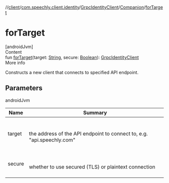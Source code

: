 //[client](../../../index.md)/[com.speechly.client.identity](../../index.md)/[GrpcIdentityClient](../index.md)/[Companion](index.md)/[forTarget](for-target.md)



# forTarget  
[androidJvm]  
Content  
fun [forTarget](for-target.md)(target: [String](https://kotlinlang.org/api/latest/jvm/stdlib/kotlin/-string/index.html), secure: [Boolean](https://kotlinlang.org/api/latest/jvm/stdlib/kotlin/-boolean/index.html)): [GrpcIdentityClient](../index.md)  
More info  


Constructs a new client that connects to specified API endpoint.



## Parameters  
  
androidJvm  
  
|  Name|  Summary| 
|---|---|
| <a name="com.speechly.client.identity/GrpcIdentityClient.Companion/forTarget/#kotlin.String#kotlin.Boolean/PointingToDeclaration/"></a>target| <a name="com.speechly.client.identity/GrpcIdentityClient.Companion/forTarget/#kotlin.String#kotlin.Boolean/PointingToDeclaration/"></a><br><br>the address of the API endpoint to connect to, e.g. "api.speechly.com"<br><br>
| <a name="com.speechly.client.identity/GrpcIdentityClient.Companion/forTarget/#kotlin.String#kotlin.Boolean/PointingToDeclaration/"></a>secure| <a name="com.speechly.client.identity/GrpcIdentityClient.Companion/forTarget/#kotlin.String#kotlin.Boolean/PointingToDeclaration/"></a><br><br>whether to use secured (TLS) or plaintext connection<br><br>
  
  



